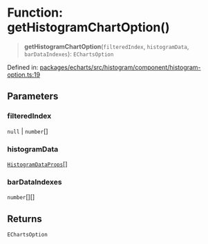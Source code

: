 # Function: getHistogramChartOption()

> **getHistogramChartOption**(`filteredIndex`, `histogramData`, `barDataIndexes`): `EChartsOption`

Defined in: [packages/echarts/src/histogram/component/histogram-option.ts:19](https://github.com/GeoDaCenter/openassistant/blob/7dec66552ed2da789768e26aca21ecb2918b5d3b/packages/echarts/src/histogram/component/histogram-option.ts#L19)

## Parameters

### filteredIndex

`null` | `number`[]

### histogramData

[`HistogramDataProps`](../type-aliases/HistogramDataProps.md)[]

### barDataIndexes

`number`[][]

## Returns

`EChartsOption`

